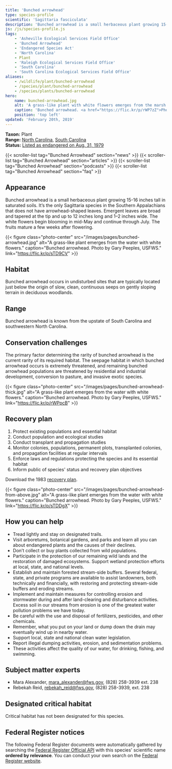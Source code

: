 ```yaml
---
title: 'Bunched arrowhead'
type: species-profile
scientific: 'Sagittaria fasciculata'
description: 'Bunched arrowhead is a small herbaceous plant growing 15-16 inches tall in saturated soils. The white flowers begin blooming in mid-May and continue through July. The fruits mature a few weeks after flowering.'
js: /js/species-profile.js
tags:
    - 'Asheville Ecological Services Field Office'
    - 'Bunched Arrowhead'
    - 'Endangered Species Act'
    - 'North Carolina'
    - Plant
    - 'Raleigh Ecological Services Field Office'
    - 'South Carolina'
    - 'South Carolina Ecological Services Field Office'
aliases:
    - /wildlife/plant/bunched-arrowhead
    - /species/plant/bunched-arrowhead
    - /species/plants/bunched-arrowhead
hero:
    name: bunched-arrowhead.jpg
    alt: 'A grass-like plant with white flowers emerges from the marsh.'
    caption: 'Bunched arrowhead. <a href="https://flic.kr/p/rWP7zZ">Photo</a> by Gary Peeples, USFWS.'
    position: 'top left'
updated: 'February 20th, 2019'
---
```


**Taxon:** Plant  
**Range:** [North Carolina](/north-carolina), [South Carolina](/south-carolina)  
**Status:** [Listed as endangered on Aug. 31, 1979](https://ecos.fws.gov/docs/federal_register/fr311.pdf)

{{< scroller-list tag="Bunched Arrowhead" section="news" >}}
{{< scroller-list tag="Bunched Arrowhead" section="articles" >}}
{{< scroller-list tag="Bunched Arrowhead" section="podcasts" >}}
{{< scroller-list tag="Bunched Arrowhead" section="faq" >}}

## Appearance

Bunched arrowhead is a small herbaceous plant growing 15-16 inches tall in saturated soils. It’s the only Sagittaria species in the Southern Appalachians that does not have arrowhead-shaped leaves. Emergent leaves are broad and tapered at the tip and up to 12 inches long and 1–2 inches wide. The white flowers begin blooming in mid-May and continue through July. The fruits mature a few weeks after flowering.

{{< figure class="photo-center" src="/images/pages/bunched-arrowhead.jpg" alt="A grass-like plant emerges from the water with white flowers." caption="Bunched arrowhead. Photo by Gary Peeples, USFWS." link="https://flic.kr/p/sTD9CV" >}}

## Habitat

Bunched arrowhead occurs in undisturbed sites that are typically located just below the origin of slow, clean, continuous seeps on gently sloping terrain in deciduous woodlands.

## Range

Bunched arrowhead is known from the upstate of South Carolina and southwestern North Carolina.

## Conservation challenges

The primary factor determining the rarity of bunched arrowhead is the current rarity of its required habitat. The seepage habitat in which bunched arrowhead occurs is extremely threatened, and remaining bunched arrowhead populations are threatened by residential and industrial development, conversion to pasture, and invasive exotic species.

{{< figure class="photo-center" src="/images/pages/bunched-arrowhead-thick.jpg" alt="A grass-like plant emerges from the water with white flowers." caption="Bunched arrowhead. Photo by Gary Peeples, USFWS." link="https://flic.kr/p/rWPpcB" >}}

## Recovery plan

1. Protect existing populations and essential habitat
2. Conduct population and ecological studies
3. Conduct transplant and propagation studies
4. Monitor colonies, populations, permanent plots, transplanted colonies, and propagation facilities at regular intervals
5. Enforce laws and regulations protecting the species and its essential habitat
6. Inform public of species' status and recovery plan objectives

Download the 1983 [recovery plan](https://ecos.fws.gov/docs/recovery_plan/830908b.pdf).

{{< figure class="photo-center" src="/images/pages/bunched-arrowhead-from-above.jpg" alt="A grass-like plant emerges from the water with white flowers." caption="Bunched arrowhead. Photo by Gary Peeples, USFWS." link="https://flic.kr/p/sTDDgX" >}}

## How you can help

- Tread lightly and stay on designated trails.
- Visit arboretums, botanical gardens, and parks and learn all you can about endangered plants and the causes of their declines.
- Don’t collect or buy plants collected from wild populations.
- Participate in the protection of our remaining wild lands and the restoration of damaged ecosystems. Support wetland protection efforts at local, state, and national levels.
- Establish and maintain forested stream-side buffers. Several federal, state, and private programs are available to assist landowners, both technically and financially, with restoring and protecting stream-side buffers and eroding streams.
- Implement and maintain measures for controlling erosion and stormwater during and after land-clearing and disturbance activities. Excess soil in our streams from erosion is one of the greatest water pollution problems we have today.
- Be careful with the use and disposal of fertilizers, pesticides, and other chemicals.
- Remember, what you put on your land or dump down the drain may eventually wind up in nearby water.
- Support local, state and national clean water legislation.
- Report illegal dumping activities, erosion, and sedimentation problems.
- These activities affect the quality of our water, for drinking, fishing, and swimming.

## Subject matter experts

- Mara Alexander, [mara_alexander@fws.gov](mailto:mara_alexander@fws.gov), (828) 258-3939 ext. 238
- Rebekah Reid, [rebekah_reid@fws.gov](mailto:rebekah_reid@fws.gov), (828) 258-3939, ext. 238

## Designated critical habitat

Critical habitat has not been designated for this species.

## Federal Register notices

The following Federal Register documents were automatically gathered by searching the [Federal Register Official API](https://www.federalregister.gov/blog/learn/developers) with this species' scientific name **ordered by relevance**. You can conduct your own search on the [Federal Register website](https://www.federalregister.gov/articles/search).
